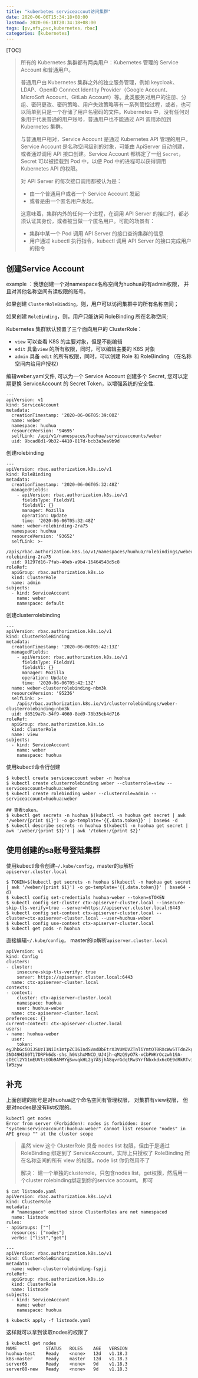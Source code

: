 ```yaml
---
title: "kuberbetes serviceaccout访问集群"
date: 2020-06-06T15:34:18+08:00
lastmod: 2020-06-18T20:34:18+08:00
tags: [pv,nfs,pvc,kubernetes，rbac]
categories: [kubernetes]
---
```


[TOC]

>  所有的 Kubernetes 集群都有两类用户：Kubernetes 管理的 Service Account 和普通用户。
>
>  普通用户由 Kubernetes 集群之外的独立服务管理，例如 keycloak、LDAP、OpenID Connect Identity Provider（Google Account、MicroSoft Account、GitLab Account）等。此类服务对用户的注册、分组、密码更改、密码策略、用户失效策略等有一系列管控过程，或者，也可以简单到只是一个存储了用户名密码的文件。Kubernetes 中，没有任何对象用于代表普通的用户账号，普通用户也不能通过 API 调用添加到 Kubernetes 集群。
>
>  与普通用户相对，Service Account 是通过 Kubernetes API 管理的用户。Service Account 是名称空间级别的对象，可能由 ApiServer 自动创建，或者通过调用 API 接口创建。Service Account 都绑定了一组 `Secret`，Secret 可以被挂载到 Pod 中，以便 Pod 中的进程可以获得调用 Kubernetes API 的权限。
>
>  对 API Server 的每次接口调用都被认为是：
>
>  - 由一个普通用户或者一个 Service Account 发起
>  - 或者是由一个匿名用户发起。
>
>  这意味着，集群内外的任何一个进程，在调用 API Server 的接口时，都必须认证其身份，或者被当做一个匿名用户。可能的场景有：
>
>  - 集群中某一个 Pod 调用 API Server 的接口查询集群的信息
>  - 用户通过 kubectl 执行指令，kubectl 调用 API Server 的接口完成用户的指令

## 创建Service Account 

example ：我想创建一个对namespace名称空间为huohua的有admin权限， 并且对其他名称空间有读权限的账号。

如果创建 `ClusterRoleBinding`，则，用户可以访问集群中的所有名称空间；

如果创建 `RoleBinding`，则，用户只能访问 RoleBinding 所在名称空间;

Kubernetes 集群默认预置了三个面向用户的 ClusterRole：

- `view` 可以查看 K8S 的主要对象，但是不能编辑
- `edit` 具备`view` 的所有权限，同时，可以编辑主要的 K8S 对象
- `admin` 具备 `edit` 的所有权限，同时，可以创建 Role 和 RoleBinding （在名称空间内给用户授权）

编辑weber.yaml文件, 可以为一个 Service Account 创建多个 Secret, 您可以定期更换 ServiceAccount 的 Secret Token，以增强系统的安全性.

```
---
apiVersion: v1
kind: ServiceAccount
metadata:
  creationTimestamp: '2020-06-06T05:39:00Z'
  name: weber
  namespace: huohua
  resourceVersion: '94695'
  selfLink: /api/v1/namespaces/huohua/serviceaccounts/weber
  uid: 9bcad8d1-9b32-4410-817d-bcb3a3ea9b9d
```

创建rolebinding

```
---
apiVersion: rbac.authorization.k8s.io/v1
kind: RoleBinding
metadata:
  creationTimestamp: '2020-06-06T05:32:48Z'
  managedFields:
    - apiVersion: rbac.authorization.k8s.io/v1
      fieldsType: FieldsV1
      fieldsV1: {}
      manager: Mozilla
      operation: Update
      time: '2020-06-06T05:32:48Z'
  name: weber-rolebinding-2ra75
  namespace: huohua
  resourceVersion: '93652'
  selfLink: >-
    /apis/rbac.authorization.k8s.io/v1/namespaces/huohua/rolebindings/weber-rolebinding-2ra75
  uid: 91297d16-7fab-40eb-a9b4-16464548d5c8
roleRef:
  apiGroup: rbac.authorization.k8s.io
  kind: ClusterRole
  name: admin
subjects:
  - kind: ServiceAccount
    name: weber
    namespace: default
```

创建clusterrolebinding

```
---
apiVersion: rbac.authorization.k8s.io/v1
kind: ClusterRoleBinding
metadata:
  creationTimestamp: '2020-06-06T05:42:13Z'
  managedFields:
    - apiVersion: rbac.authorization.k8s.io/v1
      fieldsType: FieldsV1
      fieldsV1: {}
      manager: Mozilla
      operation: Update
      time: '2020-06-06T05:42:13Z'
  name: weber-clusterrolebinding-nbm3k
  resourceVersion: '95236'
  selfLink: >-
    /apis/rbac.authorization.k8s.io/v1/clusterrolebindings/weber-clusterrolebinding-nbm3k
  uid: d8519a7b-34f9-4060-8ed9-78b35cb4d716
roleRef:
  apiGroup: rbac.authorization.k8s.io
  kind: ClusterRole
  name: view
subjects:
  - kind: ServiceAccount
    name: weber
    namespace: huohua
```

使用kubectl命令行创建

```
$ kubectl create serviceaccount weber -n huohua
$ kubectl create clusterrolebinding weber --clusterrole=view --serviceaccount=huohua:weber
$ kubectl create rolebinding weber --clusterrole=admin --serviceaccount=huohua:weber

## 查看token。
$ kubectl get secrets -n huohua $(kubectl -n huohua get secret | awk '/weber/{print $1}') -o go-template='{{.data.token}}' | base64 -d
$ kubectl describe secrets -n huohua $(kubectl -n huohua get secret | awk '/weber/{print $1}') | awk '/token:/{print $2}'
```

## 使用创建的sa账号登陆集群

使用kubectl命令创建`~/.kube/config`，master的ip解析`apiserver.cluster.local`

```
$ TOKEN=$(kubectl get secrets -n huohua $(kubectl -n huohua get secret | awk '/weber/{print $1}') -o go-template='{{.data.token}}' | base64 -d)
$ kubectl config set-credentials huohua-weber --token=$TOKEN
$ kubectl config set-cluster ctx-apiserver-cluster.local --insecure-skip-tls-verify=true --server=https://apiserver.cluster.local:6443
$ kubectl config set-context ctx-apiserver-cluster.local --cluster=ctx-apiserver-cluster.local --user=huohua-weber
$ kubectl config use-context ctx-apiserver-cluster.local
$ kubectl get pods -n huohua
```

直接编辑`~/.kube/config`， master的ip解析`apiserver.cluster.local`

```
apiVersion: v1
kind: Config
clusters:
- cluster:
    insecure-skip-tls-verify: true
    server: https://apiserver.cluster.local:6443
  name: ctx-apiserver-cluster.local
contexts:
- context:
    cluster: ctx-apiserver-cluster.local
    namespace: huohua
    user: huohua-weber
  name: ctx-apiserver-cluster.local
preferences: {}
current-context: ctx-apiserver-cluster.local
users:
- name: huohua-weber
  user:
    token: eyJhbGciOiJSUzI1NiIsImtpZCI6IndSVmdDbEtrX3VUWDVZTnliYmtOT0RXcWw5TTdnZkgwN3lNQUs2NjBjUWMifQ.eyJpc3MiOiJrdWJlcm5ldGVzL3NlcnZpY2VhY2NvdW50Iiwia3ViZXJuZXRlcy5pby9zZXJ2aWNlYWNjb3VudC9uYW1lc3BhY2UiOiJodW9odWEiLCJrdWJlcm5ldGVzLmlvL3NlcnZpY2VhY2NvdW50L3NlY3JldC5uYW1lIjoid2ViZXItdG9rZW4tOW0yZDciLCJrdWJlcm5ldGVzLmlvL3NlcnZpY2VhY2NvdW50L3NlcnZpY2UtYWNjb3VudC5uYW1lIjoid2ViZXIiLCJrdWJlcm5ldGVzLmlvL3NlcnZpY2VhY2NvdW50L3NlcnZpY2UtYWNjb3VudC51aWQiOiI5YmNhZDhkMS05YjMyLTQ0MTAtODE3ZC1iY2IzYTNlYTliOWQiLCJzdWIiOiJzeXN0ZW06c2VydmljZWFjY291bnQ6aHVvaHVhOndlYmVyIn0.OWeAabBT3VVCVhWq99JX84SlgRguJ6MRzkxT4jI0ZZp8Lw8AT1EdtV8rjcLBwdqj_LYHYl8dpGpbUcl1PTmZQ8bDJ3YYwYP-3ND49H360T17DRPk6ds-shs_h0VshxMNCD_UJ4jh-qMzQ9yO7k-xCbPWKrOczwh19A-cDECl2YG1mEUVtsGOb9AMMYgSwvqkHL2g7ASjhA8qvrGdqtRw3YrfNbxkdx6cOE9dRkRTviFNvSvDxBCLAKy5WfIQYr_PCzVcq3641HU6txwcPjJ46_IuH1bYpuluPq5k5vBJ6y7aFGATN1zwwOazHMoF1r8GAZE3IT5vj5sZt6m-lW3zyw
```

## 补充

上面创建的账号是对huohua这个命名空间有管理权限， 对集群有view权限， 但是对nodes是没有list权限的。

```
kubectl get nodes
Error from server (Forbidden): nodes is forbidden: User "system:serviceaccount:huohua:weber" cannot list resource "nodes" in API group "" at the cluster scope

```

> 虽然 view 这个 ClusterRole 具备 nodes list 权限，但由于是通过 RoleBinding 绑定到了 ServiceAccount，实际上只授权了 RoleBinding 所在名称空间的所有 view 的权限。node list 你仍然用不了
>
> 解决： 建一个单独的clusterrole，只包含nodes list，get权限，然后用一个cluster rolebinding绑定到你的service account。 即可

```
$ cat listnode.yaml 
apiVersion: rbac.authorization.k8s.io/v1
kind: ClusterRole
metadata:
  # "namespace" omitted since ClusterRoles are not namespaced
  name: listnode 
rules:
- apiGroups: [""]
  resources: ["nodes"]
  verbs: ["list","get"]

---
apiVersion: rbac.authorization.k8s.io/v1
kind: ClusterRoleBinding
metadata:
  name: weber-clusterrolebinding-fspji
roleRef:
  apiGroup: rbac.authorization.k8s.io
  kind: ClusterRole
  name: listnode
subjects:
  - kind: ServiceAccount
    name: weber
    namespace: huohua

$ kubectk apply -f listnode.yaml
```

这样就可以拿到读取nodes的权限了

```
$ kubectl get nodes
NAME           STATUS   ROLES    AGE   VERSION
huohua-test    Ready    <none>   12d   v1.18.3
k8s-master     Ready    master   12d   v1.18.3
server65       Ready    <none>   9d    v1.18.3
server88-new   Ready    <none>   9d    v1.18.3
```

